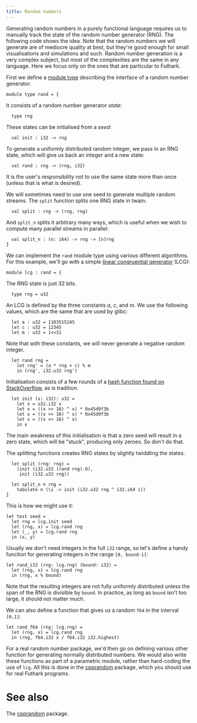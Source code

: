 ```yaml
---
title: Random numbers
---
```


Generating random numbers in a purely functional language requires
us to manually track the state of the random number generator
(RNG).  The following code shows the idea.  Note that the random
numbers we will generate are of mediocre quality at best, but
they're good enough for small visualisations and simulations and
such.  Random number generation is a very complex subject, but most
of the complexities are the same in any language.  Here we focus
only on the ones that are particular to Futhark.

First we define a [module type](abstract-data-types.html)
describing the interface of a random number generator.

```futhark
module type rand = {
```

It consists of a random number generator *state*:

```futhark
  type rng
```

These states can be initialised from a *seed*:

```futhark
  val init : i32 -> rng
```

To generate a uniformly distributed random integer, we pass in an
RNG state, which will give us back an integer and a new state:

```futhark
  val rand : rng -> (rng, i32)
```

It is the user's responsibility not to use the same state more than
once (unless that is what is desired).

We will sometimes need to use one seed to generate multiple random
streams.  The `split` function splits one RNG state
in twain:

```futhark
  val split : rng -> (rng, rng)
```

And `split_n` splits it arbitrary many ways, which is useful
when we wish to compute many parallel streams in parallel:

```futhark
  val split_n : (n: i64) -> rng -> [n]rng
}
```

We can implement the `rand` module type using various different
algorithms.  For this example, we'll go with a simple [linear
congruential
generator](https://en.wikipedia.org/wiki/Linear_congruential_generator)
(LCG):

```futhark
module lcg : rand = {
```

The RNG state is just 32 bits.

```futhark
  type rng = u32
```

An LCG is defined by the three constants *a*, *c*, and *m*.  We use
the following values, which are the same that are used by glibc:

```futhark
  let a : u32 = 1103515245
  let c : u32 = 12345
  let m : u32 = 1<<31
```

Note that with these constants, we will never generate a negative
random integer.

```futhark
  let rand rng =
    let rng' = (a * rng + c) % m
    in (rng', i32.u32 rng')
```

Initialisation consists of a few rounds of a [hash function found
on
StackOverflow](https://stackoverflow.com/questions/664014/what-integer-hash-function-are-good-that-accepts-an-integer-hash-key/12996028#12996028),
as is tradition.

```futhark
  let init (x: i32): u32 =
    let x = u32.i32 x
    let x = ((x >> 16) ^ x) * 0x45d9f3b
    let x = ((x >> 16) ^ x) * 0x45d9f3b
    let x = ((x >> 16) ^ x)
    in x
```

The main weakness of this initialisation is that a zero seed will
result in a zero state, which will be "stuck", producing only
zeroes.  So don't do that.

The splitting functions creates RNG states by slightly twiddling
the states.

```futhark
  let split (rng: rng) =
    (init (i32.u32 (rand rng).0),
     init (i32.u32 rng))

  let split_n n rng =
    tabulate n (\i -> init (i32.u32 rng ^ i32.i64 i))
}
```

This is how we might use it:

```futhark
let test seed =
  let rng = lcg.init seed
  let (rng, x) = lcg.rand rng
  let (_, y) = lcg.rand rng
  in (x, y)
```

Usually we don't need integers in the full `i32` range, so let's
define a handy function for generating integers in the range `[0,
bound-1]`:

```futhark
let rand_i32 (rng: lcg.rng) (bound: i32) =
  let (rng, x) = lcg.rand rng
  in (rng, x % bound)
```

Note that the resulting integers are not fully uniformly
distributed unless the span of the RNG is divisible by `bound`.  In
practice, as long as `bound` isn't too large, it should not matter
much.

We can also define a function that gives us a random `f64` in the
interval `[0,1]`:

```futhark
let rand_f64 (rng: lcg.rng) =
  let (rng, x) = lcg.rand rng
  in (rng, f64.i32 x / f64.i32 i32.highest)
```

For a real random number package, we'd then go on defining various
other function for generating normally distributed numbers.  We
would also write these functions as part of a parametric module,
rather than hard-coding the use of `lcg`.  All this is done in the
[cpprandom](https://github.com/diku-dk/cpprandom) package, which
you should use for real Futhark programs.

# See also

The [cpprandom](https://github.com/diku-dk/cpprandom) package.
